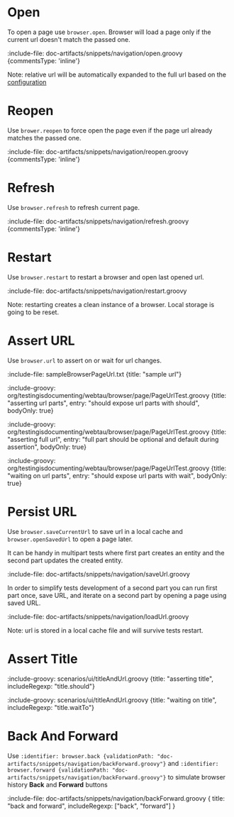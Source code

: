 # Open

To open a page use `browser.open`. Browser will load a page only if the current url doesn't match the passed one. 

:include-file: doc-artifacts/snippets/navigation/open.groovy {commentsType: 'inline'}

Note: relative url will be automatically expanded to the full url based on the [configuration](browser/basic-configuration)

# Reopen

Use `brower.reopen` to force open the page even if the page url already matches the passed one.

:include-file: doc-artifacts/snippets/navigation/reopen.groovy {commentsType: 'inline'}

# Refresh

Use `browser.refresh` to refresh current page.

:include-file: doc-artifacts/snippets/navigation/refresh.groovy {commentsType: 'inline'}

# Restart

Use `browser.restart` to restart a browser and open last opened url.  

:include-file: doc-artifacts/snippets/navigation/restart.groovy

Note: restarting creates a clean instance of a browser. Local storage is going to be reset. 

# Assert URL

Use `browser.url` to assert on or wait for url changes.

:include-file: sampleBrowserPageUrl.txt {title: "sample url"}

:include-groovy: org/testingisdocumenting/webtau/browser/page/PageUrlTest.groovy {title: "asserting url parts", entry: "should expose url parts with should", bodyOnly: true}

:include-groovy: org/testingisdocumenting/webtau/browser/page/PageUrlTest.groovy {title: "asserting full url", entry: "full part should be optional and default during assertion", bodyOnly: true}

:include-groovy: org/testingisdocumenting/webtau/browser/page/PageUrlTest.groovy {title: "waiting on url parts", entry: "should expose url parts with wait", bodyOnly: true}

# Persist URL

Use `browser.saveCurrentUrl` to save url in a local cache and `browser.openSavedUrl` to open a page later.

It can be handy in multipart tests where first part creates an entity and the second part 
updates the created entity. 

:include-file: doc-artifacts/snippets/navigation/saveUrl.groovy

In order to simplify tests development of a second part you can run first part once, save URL,
and iterate on a second part by opening a page using saved URL.   

:include-file: doc-artifacts/snippets/navigation/loadUrl.groovy

Note: url is stored in a local cache file and will survive tests restart.

# Assert Title

:include-groovy: scenarios/ui/titleAndUrl.groovy {title: "asserting title", includeRegexp: "title.should"}

:include-groovy: scenarios/ui/titleAndUrl.groovy {title: "waiting on title", includeRegexp: "title.waitTo"}
 

# Back And Forward

Use `:identifier: browser.back {validationPath: "doc-artifacts/snippets/navigation/backForward.groovy"}` and
`:identifier: browser.forward {validationPath: "doc-artifacts/snippets/navigation/backForward.groovy"}` to simulate 
browser history **Back** and **Forward** buttons

:include-file: doc-artifacts/snippets/navigation/backForward.groovy {
  title: "back and forward",
  includeRegexp: ["back", "forward"]
}
